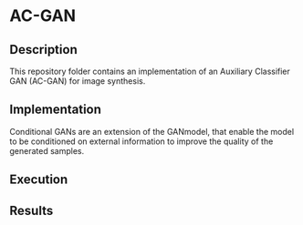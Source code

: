 # AC-GAN
 ## Description
This repository folder contains an implementation of an Auxiliary Classifier GAN (AC-GAN) for image synthesis. 

## Implementation
Conditional  GANs  are  an  extension  of  the  GANmodel,  that  enable  the  model  to  be  conditioned  on  external information to improve the quality of the generated samples.



## Execution


## Results
